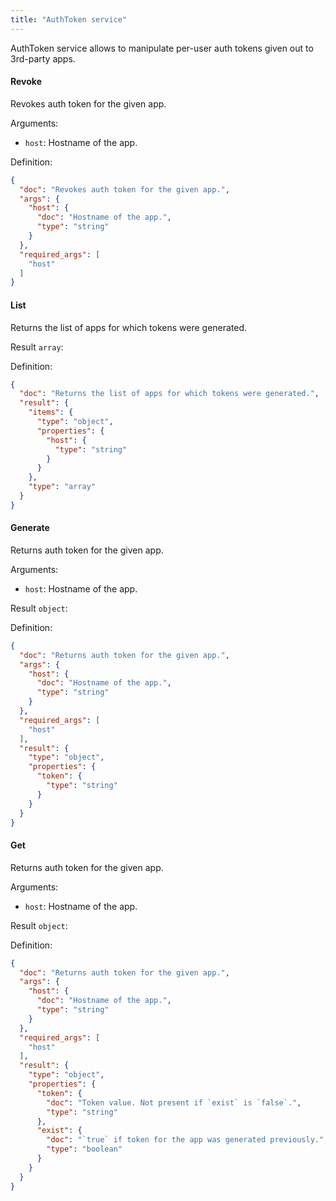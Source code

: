 ```yaml
---
title: "AuthToken service"
---
```


AuthToken service allows to manipulate per-user auth tokens given out to 3rd-party apps.

#### Revoke
Revokes auth token for the given app.

Arguments:
- `host`: Hostname of the app.


Definition:
```json
{
  "doc": "Revokes auth token for the given app.",
  "args": {
    "host": {
      "doc": "Hostname of the app.",
      "type": "string"
    }
  },
  "required_args": [
    "host"
  ]
}
```

#### List
Returns the list of apps for which tokens were generated.


Result `array`: 

Definition:
```json
{
  "doc": "Returns the list of apps for which tokens were generated.",
  "result": {
    "items": {
      "type": "object",
      "properties": {
        "host": {
          "type": "string"
        }
      }
    },
    "type": "array"
  }
}
```

#### Generate
Returns auth token for the given app.

Arguments:
- `host`: Hostname of the app.

Result `object`: 

Definition:
```json
{
  "doc": "Returns auth token for the given app.",
  "args": {
    "host": {
      "doc": "Hostname of the app.",
      "type": "string"
    }
  },
  "required_args": [
    "host"
  ],
  "result": {
    "type": "object",
    "properties": {
      "token": {
        "type": "string"
      }
    }
  }
}
```

#### Get
Returns auth token for the given app.

Arguments:
- `host`: Hostname of the app.

Result `object`: 

Definition:
```json
{
  "doc": "Returns auth token for the given app.",
  "args": {
    "host": {
      "doc": "Hostname of the app.",
      "type": "string"
    }
  },
  "required_args": [
    "host"
  ],
  "result": {
    "type": "object",
    "properties": {
      "token": {
        "doc": "Token value. Not present if `exist` is `false`.",
        "type": "string"
      },
      "exist": {
        "doc": "`true` if token for the app was generated previously.",
        "type": "boolean"
      }
    }
  }
}
```


